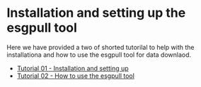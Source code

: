 # Installation and setting up the esgpull tool

Here we have provided a two of shorted tutorilal to help with the installationa and how to use the esgpull tool for data downlaod.

* [Tutorial 01 - Installation and setting up](docs/Tutorial01_installation.md)
* [Tutorial 02 - How to use the esgpull tool](docs/tutorials/DataDownload_esgpull/Tutorial02_DataDownload.md)
